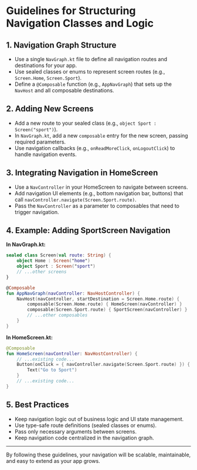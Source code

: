 # Guidelines for Structuring Navigation Classes and Logic

## 1. Navigation Graph Structure
- Use a single `NavGraph.kt` file to define all navigation routes and destinations for your app.
- Use sealed classes or enums to represent screen routes (e.g., `Screen.Home`, `Screen.Sport`).
- Define a `@Composable` function (e.g., `AppNavGraph`) that sets up the `NavHost` and all composable destinations.

## 2. Adding New Screens
- Add a new route to your sealed class (e.g., `object Sport : Screen("sport")`).
- In `NavGraph.kt`, add a new `composable` entry for the new screen, passing required parameters.
- Use navigation callbacks (e.g., `onReadMoreClick`, `onLogoutClick`) to handle navigation events.

## 3. Integrating Navigation in HomeScreen
- Use a `NavController` in your HomeScreen to navigate between screens.
- Add navigation UI elements (e.g., bottom navigation bar, buttons) that call `navController.navigate(Screen.Sport.route)`.
- Pass the `NavController` as a parameter to composables that need to trigger navigation.

## 4. Example: Adding SportScreen Navigation
**In NavGraph.kt:**
```kotlin
sealed class Screen(val route: String) {
    object Home : Screen("home")
    object Sport : Screen("sport")
    // ...other screens
}

@Composable
fun AppNavGraph(navController: NavHostController) {
    NavHost(navController, startDestination = Screen.Home.route) {
        composable(Screen.Home.route) { HomeScreen(navController) }
        composable(Screen.Sport.route) { SportScreen(navController) }
        // ...other composables
    }
}
```

**In HomeScreen.kt:**
```kotlin
@Composable
fun HomeScreen(navController: NavHostController) {
    // ...existing code...
    Button(onClick = { navController.navigate(Screen.Sport.route) }) {
        Text("Go to Sport")
    }
    // ...existing code...
}
```

## 5. Best Practices
- Keep navigation logic out of business logic and UI state management.
- Use type-safe route definitions (sealed classes or enums).
- Pass only necessary arguments between screens.
- Keep navigation code centralized in the navigation graph.

---

By following these guidelines, your navigation will be scalable, maintainable, and easy to extend as your app grows.
